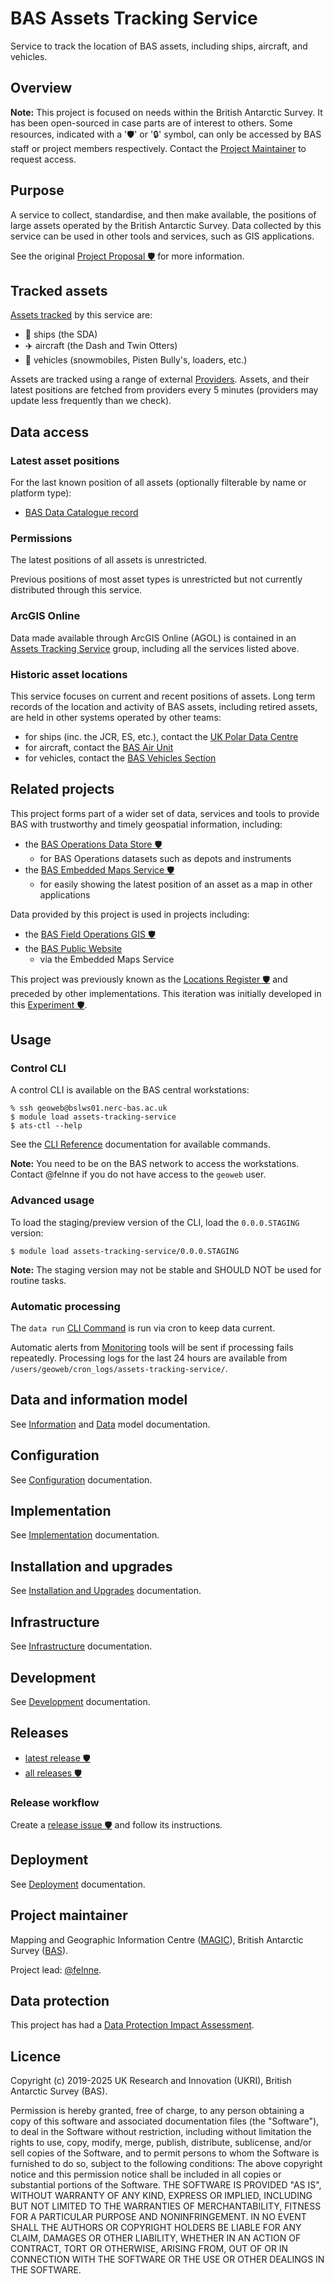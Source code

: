 # BAS Assets Tracking Service

Service to track the location of BAS assets, including ships, aircraft, and vehicles.

## Overview

**Note:** This project is focused on needs within the British Antarctic Survey. It has been open-sourced in case parts
are of interest to others. Some resources, indicated with a '🛡' or '🔒' symbol, can only be accessed by BAS staff or
project members respectively. Contact the [Project Maintainer](#project-maintainer) to request access.

## Purpose

A service to collect, standardise, and then make available, the positions of large assets operated by the British
Antarctic Survey. Data collected by this service can be used in other tools and services, such as GIS applications.

See the original
[Project Proposal 🛡️](https://gitlab.data.bas.ac.uk/MAGIC/locations-register/-/blob/5c0610db5d9e6cf3b85143910320154d26722415/docs/planning/project-proposal.md)
for more information.

## Tracked assets

[Assets tracked](./docs/tracked-assets.md) by this service are:

- 🚢 ships (the SDA)
- ✈️ aircraft (the Dash and Twin Otters)
- 🚜 vehicles (snowmobiles, Pisten Bully's, loaders, etc.)

Assets are tracked using a range of external [Providers](./docs/providers.md). Assets, and their latest positions are
fetched from providers every 5 minutes (providers may update less frequently than we check).

## Data access

### Latest asset positions

For the last known position of all assets (optionally filterable by name or platform type):

- [BAS Data Catalogue record](https://data.bas.ac.uk/datasets/ats-latst-positions)

### Permissions

The latest positions of all assets is unrestricted.

Previous positions of most asset types is unrestricted but not currently distributed through this service.

### ArcGIS Online

Data made available through ArcGIS Online (AGOL) is contained in an
[Assets Tracking Service](https://bas.maps.arcgis.com/home/group.html?id=46d7a701202442c6abc1b47e4958c0fd&view=list#content)
group, including all the services listed above.

### Historic asset locations

This service focuses on current and recent positions of assets. Long term records of the location and activity of BAS
assets, including retired assets, are held in other systems operated by other teams:

- for ships (inc. the JCR, ES, etc.), contact the [UK Polar Data Centre](https://www.bas.ac.uk/data/uk-pdc/)
- for aircraft, contact the [BAS Air Unit](https://www.bas.ac.uk/team/operational-teams/operational-delivery/air-unit/)
- for vehicles, contact the [BAS Vehicles Section](https://www.bas.ac.uk/team/operational-teams/engineering-and-technology/vehicles/)

## Related projects

This project forms part of a wider set of data, services and tools to provide BAS with trustworthy and timely geospatial
information, including:

- the [BAS Operations Data Store 🛡️](https://gitlab.data.bas.ac.uk/MAGIC/ops-data-store)
  - for BAS Operations datasets such as depots and instruments
- the [BAS Embedded Maps Service 🛡️](https://gitlab.data.bas.ac.uk/MAGIC/embedded-maps-service)
  - for easily showing the latest position of an asset as a map in other applications

Data provided by this project is used in projects including:

- the [BAS Field Operations GIS 🛡️](https://gitlab.data.bas.ac.uk/MAGIC/operations/field-operations-gis-data)
- the [BAS Public Website](https://www.bas.ac.uk)
  - via the Embedded Maps Service

This project was previously known as the [Locations Register 🛡️](https://gitlab.data.bas.ac.uk/MAGIC/locations-register)
and preceded by other implementations. This iteration was initially developed in this
[Experiment 🛡](https://gitlab.data.bas.ac.uk/felnne/pytest-pg-exp).

## Usage

### Control CLI

A control CLI is available on the BAS central workstations:

```
% ssh geoweb@bslws01.nerc-bas.ac.uk
$ module load assets-tracking-service
$ ats-ctl --help
```

See the [CLI Reference](./docs/cli-reference.md) documentation for available commands.

**Note:** You need to be on the BAS network to access the workstations. Contact @felnne if you do not have access to
the `geoweb` user.

### Advanced usage

To load the staging/preview version of the CLI, load the `0.0.0.STAGING` version:

```
$ module load assets-tracking-service/0.0.0.STAGING
```

**Note:** The staging version may not be stable and SHOULD NOT be used for routine tasks.

### Automatic processing

The `data run` [CLI Command](./docs/cli-reference.md#data-commands) is run via cron to keep data current.

Automatic alerts from [Monitoring](./docs/implementation.md#monitoring) tools will be sent if processing fails
repeatedly. Processing logs for the last 24 hours are available from `/users/geoweb/cron_logs/assets-tracking-service/`.

## Data and information model

See [Information](./docs/info-model.md) and [Data](./docs/data-model.md) model documentation.

## Configuration

See [Configuration](./docs/config.md) documentation.

## Implementation

See [Implementation](./docs/implementation.md) documentation.

## Installation and upgrades

See [Installation and Upgrades](./docs/setup) documentation.

## Infrastructure

See [Infrastructure](./docs/infrastructure.md) documentation.

## Development

See [Development](./docs/dev.md) documentation.

## Releases

- [latest release 🛡️](https://gitlab.data.bas.ac.uk/MAGIC/assets-tracking-service/-/releases/permalink/latest)
- [all releases 🛡️](https://gitlab.data.bas.ac.uk/MAGIC/assets-tracking-service/-/releases)

### Release workflow

Create a
[release issue 🛡️](https://gitlab.data.bas.ac.uk/MAGIC/assets-tracking-service/-/issues/new?issue[title]=x.x.x%20release&issuable_template=release) and follow its instructions.

## Deployment

See [Deployment](./docs/deploy.md) documentation.

## Project maintainer

Mapping and Geographic Information Centre ([MAGIC](https://www.bas.ac.uk/teams/magic)), British Antarctic Survey
([BAS](https://www.bas.ac.uk)).

Project lead: [@felnne](https://www.bas.ac.uk/profile/felnne).

## Data protection

This project has had a [Data Protection Impact Assessment](./docs/dpia.md).

## Licence

Copyright (c) 2019-2025 UK Research and Innovation (UKRI), British Antarctic Survey (BAS).

Permission is hereby granted, free of charge, to any person obtaining a copy
of this software and associated documentation files (the "Software"), to deal
in the Software without restriction, including without limitation the rights
to use, copy, modify, merge, publish, distribute, sublicense, and/or sell
copies of the Software, and to permit persons to whom the Software is
furnished to do so, subject to the following conditions:
The above copyright notice and this permission notice shall be included in all
copies or substantial portions of the Software.
THE SOFTWARE IS PROVIDED "AS IS", WITHOUT WARRANTY OF ANY KIND, EXPRESS OR
IMPLIED, INCLUDING BUT NOT LIMITED TO THE WARRANTIES OF MERCHANTABILITY,
FITNESS FOR A PARTICULAR PURPOSE AND NONINFRINGEMENT. IN NO EVENT SHALL THE
AUTHORS OR COPYRIGHT HOLDERS BE LIABLE FOR ANY CLAIM, DAMAGES OR OTHER
LIABILITY, WHETHER IN AN ACTION OF CONTRACT, TORT OR OTHERWISE, ARISING FROM,
OUT OF OR IN CONNECTION WITH THE SOFTWARE OR THE USE OR OTHER DEALINGS IN THE
SOFTWARE.
